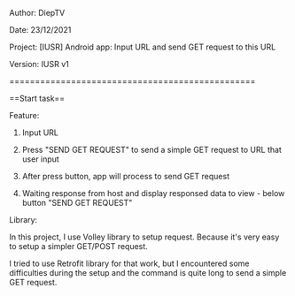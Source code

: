 Author: DiepTV

Date: 23/12/2021

Project: [IUSR] Android app: Input URL and send GET request to this URL

Version: IUSR v1

================================================

==Start task==


Feature:

1. Input URL

2. Press "SEND GET REQUEST" to send a simple GET request to URL that user input

3. After press button, app will process to send GET request

4. Waiting response from host and display responsed data to view - below button "SEND GET REQUEST"



Library:

In this project, I use Volley library to setup request. Because it's very easy to setup a simpler GET/POST request.

I tried to use Retrofit library for that work, but I encountered some difficulties during the setup and the command is quite long to send a simple GET request.
